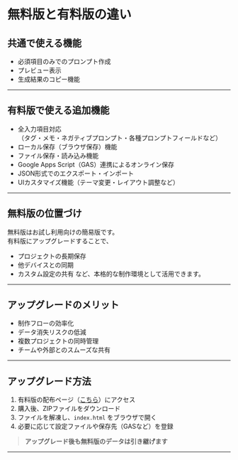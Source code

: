 # 無料版と有料版の違い

## 共通で使える機能
- 必須項目のみでのプロンプト作成
- プレビュー表示
- 生成結果のコピー機能

---

## 有料版で使える追加機能
- 全入力項目対応  
  （タグ・メモ・ネガティブプロンプト・各種プロンプトフィールドなど）
- ローカル保存（ブラウザ保存）機能
- ファイル保存・読み込み機能
- Google Apps Script（GAS）連携によるオンライン保存
- JSON形式でのエクスポート・インポート
- UIカスタマイズ機能（テーマ変更・レイアウト調整など）

---

## 無料版の位置づけ
無料版はお試し利用向けの簡易版です。  
有料版にアップグレードすることで、
- プロジェクトの長期保存
- 他デバイスとの同期
- カスタム設定の共有
など、本格的な制作環境として活用できます。

---

## アップグレードのメリット
- 制作フローの効率化
- データ消失リスクの低減
- 複数プロジェクトの同時管理
- チームや外部とのスムーズな共有

---

## アップグレード方法
1. 有料版の配布ページ（[こちら](#)）にアクセス
2. 購入後、ZIPファイルをダウンロード
3. ファイルを解凍し、`index.html` をブラウザで開く
4. 必要に応じて設定ファイルや保存先（GASなど）を登録

> **アップグレード後も無料版のデータは引き継げます**

---
